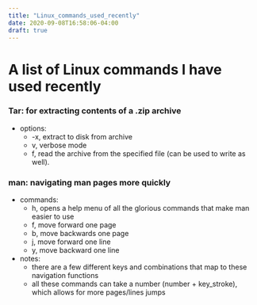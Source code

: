 ```yaml
---
title: "Linux_commands_used_recently"
date: 2020-09-08T16:58:06-04:00
draft: true
---
```


# A list of Linux commands I have used recently

### Tar: for extracting contents of a .zip archive
* options:
    * -x, extract to disk from archive
    * v, verbose mode
    * f, read the archive from the specified file (can be used to write as well).

### man: navigating man pages more quickly
* commands:
    * h, opens a help menu of all the glorious commands that make man easier to use
    * f, move forward one page
    * b, move backwards one page
    * j, move forward one line
    * y, move backward one line
* notes:
    * there are a few different keys and combinations that map to these navigation functions
    * all these commands can take a number (number + key_stroke), which allows for more pages/lines jumps